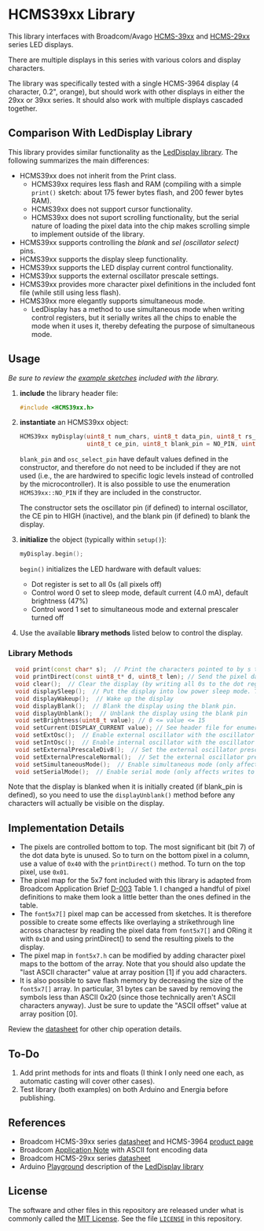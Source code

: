 # HCMS39xx Library

This library interfaces with Broadcom/Avago [HCMS-39xx][2] and [HCMS-29xx][4] series LED displays.

There are multiple displays in this series with various colors and display characters.

The library was specifically tested with a single HCMS-3964 display (4 character, 0.2", orange), but should work with other displays in either the 29xx or 39xx series. It should also work with multiple displays cascaded together.

## Comparison With LedDisplay Library

This library provides similar functionality as the [LedDisplay library][5]. The following summarizes the main differences:

- HCMS39xx does not inherit from the Print class.
  - HCMS39xx requires less flash and RAM (compiling with a simple `print()` sketch: about 175 fewer bytes flash, and 200 fewer bytes RAM).
  - HCMS39xx does not support cursor functionality.
  - HCMS39xx does not suport scrolling functionality, but the serial nature of loading the pixel data into the chip makes scrolling simple to implement outside of the library.
- HCMS39xx supports controlling the _blank_ and _sel (oscillator select)_ pins.
- HCMS39xx supports the display sleep functionality.
- HCMS39xx supports the LED display current control functionality.
- HCMS39xx supports the external oscillator prescale settings.
- HCMS39xx provides more character pixel definitions in the included font file (while still using less flash).
- HCMS39xx more elegantly supports simultaneous mode.
  - LedDisplay has a method to use simultaneous mode when writing control registers, but it serially writes all the chips to enable the mode when it uses it, thereby defeating the purpose of simultaneous mode.

## Usage

_Be sure to review the [example sketches][7] included with the library._

1. **include** the library header file:

    ```cpp
    #include <HCMS39xx.h>
    ```

2. **instantiate** an HCMS39xx object:

    ```cpp
    HCMS39xx myDisplay(uint8_t num_chars, uint8_t data_pin, uint8_t rs_pin, uint8_t clk_pin, 
                       uint8_t ce_pin, uint8_t blank_pin = NO_PIN, uint8_t osc_select_pin = NO_PIN);
    ```

    `blank_pin` and `osc_select_pin` have default values defined in the constructor, and therefore do not need to be included if they are not used (i.e., the are hardwired to specific logic levels instead of controlled by the microcontroller). It is also possible to use the enumeration `HCMS39xx::NO_PIN` if they are included in the constructor.

    The constructor sets the oscillator pin (if defined) to internal oscillator, the CE pin to HIGH (inactive), and the blank pin (if defined) to blank the display.

3. **initialize** the object (typically within `setup()`):

    ```cpp
    myDisplay.begin();
    ```

    `begin()` initializes the LED hardware with default values:

    - Dot register is set to all 0s (all pixels off)
    - Control word 0 set to sleep mode, default current (4.0 mA), default brightness (47%)
    - Control word 1 set to simultaneous mode and external prescaler turned off

4. Use the available **library methods** listed below to control the display.

### Library Methods

```cpp
  void print(const char* s);  // Print the characters pointed to by s to the display.
  void printDirect(const uint8_t* d, uint8_t len); // Send the pixel data pointed to by d to the display. Direct pixel control of the display. 
  void clear();  // Clear the display (by writing all 0s to the dot register)
  void displaySleep();  // Put the display into low power sleep mode. This turns off the pixel drivers and the internal oscillator. 
  void displayWakeup();  // Wake up the display
  void displayBlank();  // Blank the display using the blank pin.
  void displayUnblank();  // Unblank the display using the blank pin
  void setBrightness(uint8_t value); // 0 <= value <= 15
  void setCurrent(DISPLAY_CURRENT value); // See header file for enumerated definitions for value
  void setExtOsc();  // Enable external oscillator with the oscillator select pin
  void setIntOsc();  // Enable internal oscillator with the oscillator select pin
  void setExternalPrescaleDiv8();  // Set the external oscillator prescale divider to 8
  void setExternalPrescaleNormal();  // Set the external oscillator prescale divider to 1
  void setSimultaneousMode();  // Enable simultaneous mode (only affects writes to control word registers)
  void setSerialMode();  // Enable serial mode (only affects writes to control word registers)
```

Note that the display is blanked when it is initially created (if blank_pin is defined), so you need to use the `displayUnblank()` method before any characters will actually be visible on the display.

## Implementation Details

- The pixels are controlled bottom to top. The most significant bit (bit 7) of the dot data byte is unused. So to turn on the bottom pixel in a column, use a value of `0x40` with the `printDirect()` method. To turn on the top pixel, use `0x01`.
- The pixel map for the 5x7 font included with this library is adapted from Broadcom Application Brief [D-003][3] Table 1. I changed a handful of pixel definitions to make them look a little better than the ones defined in the table.
- The `font5x7[]` pixel map can be accessed from sketches. It is therefore possible to create some effects like overlaying a strikethrough line across charactesr by reading the pixel data from `font5x7[]` and ORing it with `0x10` and using printDirect() to send the resulting pixels to the display.
- The pixel map in `font5x7.h` can be modified by adding character pixel maps to the bottom of the array. Note that you should also update the "last ASCII character" value at array position \[1\] if you add characters.
- It is also possible to save flash memory by decreasing the size of the `font5x7[]` array. In particular, 31 bytes can be saved by removing the symbols less than ASCII 0x20 (since those technically aren't ASCII characters anyway). Just be sure to update the "ASCII offset" value at array position \[0\].

Review the [datasheet][1] for other chip operation details.

## To-Do

1. Add print methods for ints and floats (I think I only need one each, as automatic casting will cover other cases).
2. Test library (both examples) on both Arduino and Energia before publishing.

## References

- Broadcom HCMS-39xx series [datasheet][1] and HCMS-3964 [product page][2]
- Broadcom [Application Note][3] with ASCII font encoding data
- Broadcom HCMS-29xx series [datasheet][4]
- Arduino [Playground][6] description of the [LedDisplay library][5]

## License

The software and other files in this repository are released under what is commonly called the [MIT License][100]. See the file [`LICENSE`][101] in this repository.

[1]:https://docs.broadcom.com/docs/AV02-0868EN
[2]:https://www.broadcom.com/products/leds-and-displays/smart-alphanumeric-displays/serial-interface/hcms-3964
[3]:https://docs.broadcom.com/doc/5988-7539EN
[4]:https://docs.broadcom.com/doc/HCMS-29xx-Series-High-Performance-CMOS-5-x-7-Alphanumeric-Displays
[5]:https://github.com/PaulStoffregen/LedDisplay
[6]:https://playground.arduino.cc/Main/LedDisplay/
[7]:./examples
[100]: https://choosealicense.com/licenses/mit/
[101]: ./LICENSE
[200]: https://github.com/Andy4495/HCMS39xx
